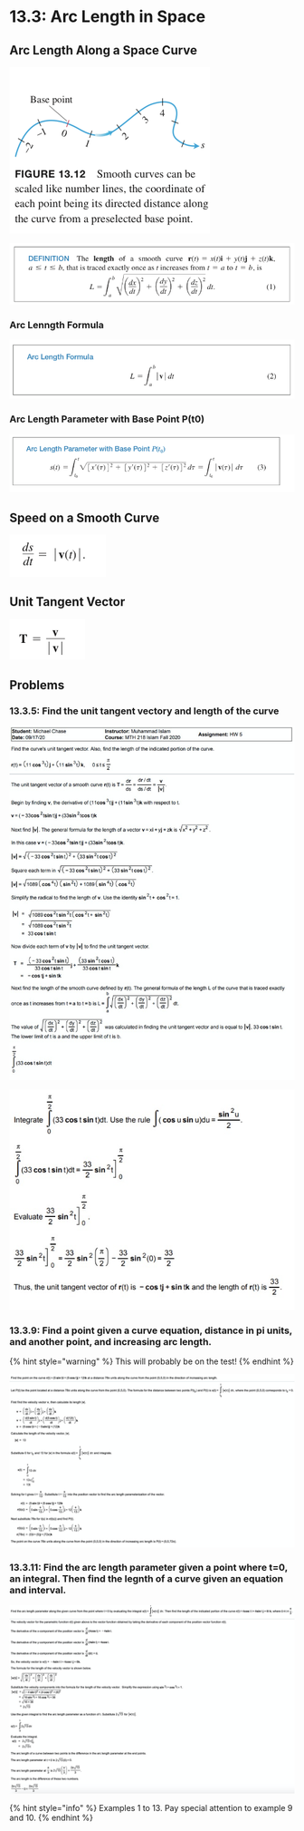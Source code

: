 # 13.3: Arc Length in Space

## Arc Length Along a Space Curve

![](<../../../../../.gitbook/assets/image (302).png>)

![](<../../../../../.gitbook/assets/image (301).png>)

### Arc Lenngth Formula

![](<../../../../../.gitbook/assets/image (303).png>)

### Arc Length Parameter with Base Point P(t0)

![](<../../../../../.gitbook/assets/image (304).png>)

## Speed on a Smooth Curve

![](<../../../../../.gitbook/assets/image (305).png>)

## Unit Tangent Vector

![](<../../../../../.gitbook/assets/image (306).png>)

## Problems

### 13.3.5: Find the unit tangent vectory and length of the curve

![](<../../../../../.gitbook/assets/image (310).png>)

![](<../../../../../.gitbook/assets/image (311).png>)

### 13.3.9: Find a point given a curve equation, distance in pi units, and another point, and increasing arc length.

{% hint style="warning" %}
This will probably be on the test!
{% endhint %}

![](<../../../../../.gitbook/assets/image (312).png>)

### 13.3.11: Find the arc length parameter given a point where t=0, an integral. Then find the legnth of a curve given an equation and interval.

![](<../../../../../.gitbook/assets/image (313).png>)

{% hint style="info" %}
Examples 1 to 13. Pay special attention to example 9 and 10.
{% endhint %}
